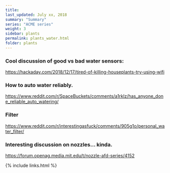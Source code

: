 ```yaml
---
title:  
last_updated: July xx, 2018
summary: "Summary"
series: "ACME series"
weight: 3
sidebar: plants
permalink: plants_water.html
folder: plants
---
```


### Cool discussion of good vs bad water sensors:
https://hackaday.com/2018/12/17/tired-of-killing-houseplants-try-using-wifi 

### How to auto water reliably. 
https://www.reddit.com/r/SpaceBuckets/comments/a1rklz/has_anyone_done_reliable_auto_watering/

### Filter 
https://www.reddit.com/r/interestingasfuck/comments/905g1o/personal_water_filter/

### Interesting discussion on nozzles... kinda. 
https://forum.openag.media.mit.edu/t/nozzle-afd-series/4152

{% include links.html %}
